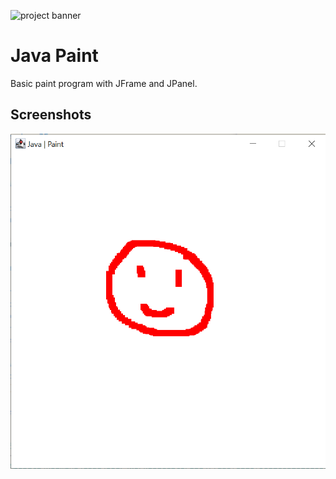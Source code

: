 ![project banner](https://project-banner.phamn23.repl.co/?title=Java%20Paint&description=Basic%20paint%20program%20with%20JFrame%20and%20JPanel&stack=none)

# Java Paint
Basic paint program with JFrame and JPanel.

## Screenshots
![](2022-01-18-10-31-38.png)